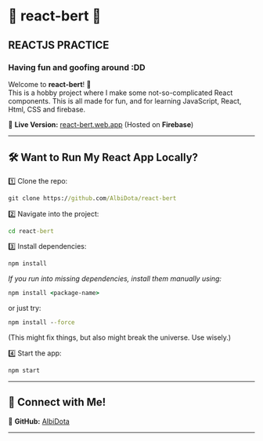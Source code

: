 # 🦐 react-bert 🦐
##  REACTJS PRACTICE 
### Having fun and goofing around :DD 

Welcome to **react-bert**! 🎉   
This is a hobby project where I make some not-so-complicated React components.
This is all made for fun, and for learning JavaScript, React, Html, CSS and firebase.

🔗 **Live Version:** [react-bert.web.app](https://react-bert.web.app/) (Hosted on **Firebase**)

---

## 🛠 Want to Run My React App Locally?    

1️⃣ Clone the repo:  
```cmd
git clone https://github.com/AlbiDota/react-bert
```  

2️⃣ Navigate into the project:  
```cmd
cd react-bert
```  

3️⃣ Install dependencies:  
```cmd
npm install
```  

 _If you run into missing dependencies, install them manually using:_  
```cmd
npm install <package-name>
```  
or just try:  
```cmd
npm install --force
```  
(This might fix things, but also might break the universe. Use wisely.)  

4️⃣ Start the app:  
```cmd
npm start
```  

 
---

## 🔗 Connect with Me!  
👾 **GitHub:** [AlbiDota](https://github.com/AlbiDota)  

---